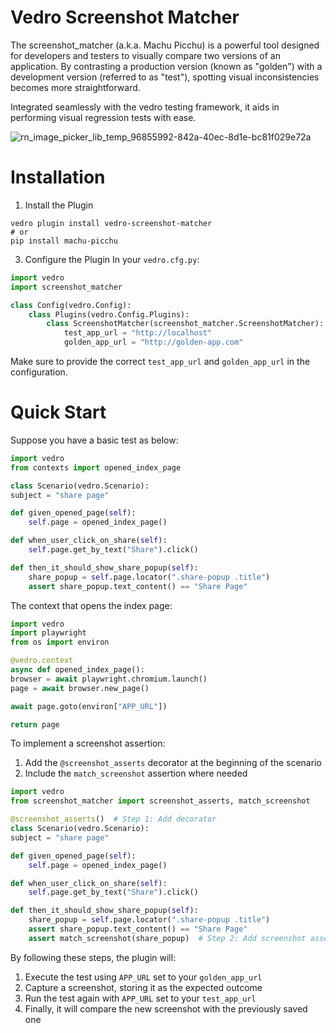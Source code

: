 # Vedro Screenshot Matcher

The screenshot_matcher (a.k.a. Machu Picchu) is a powerful tool designed for developers and testers to visually compare two versions of an application. By contrasting a production version (known as "golden") with a development version (referred to as "test"), spotting visual inconsistencies becomes more straightforward.

Integrated seamlessly with the vedro testing framework, it aids in performing visual regression tests with ease.

![rn_image_picker_lib_temp_96855992-842a-40ec-8d1e-bc81f029e72a](https://github.com/MashaJing/vedro-screenshot-matcher/assets/53327043/aed74384-9489-4e23-a6fe-2e6ec338edee)

# Installation

1. Install the Plugin
```shell
vedro plugin install vedro-screenshot-matcher
# or
pip install machu-picchu
```

3. Configure the Plugin
In your `vedro.cfg.py`:
```python
import vedro
import screenshot_matcher

class Config(vedro.Config):
    class Plugins(vedro.Config.Plugins):
        class ScreenshotMatcher(screenshot_matcher.ScreenshotMatcher):
            test_app_url = "http://localhost"
            golden_app_url = "http://golden-app.com"
```
Make sure to provide the correct `test_app_url` and `golden_app_url` in the configuration.

# Quick Start

Suppose you have a basic test as below:
```python
import vedro
from contexts import opened_index_page

class Scenario(vedro.Scenario):
subject = "share page"

def given_opened_page(self):
    self.page = opened_index_page()

def when_user_click_on_share(self):
    self.page.get_by_text("Share").click()

def then_it_should_show_share_popup(self):
    share_popup = self.page.locator(".share-popup .title")
    assert share_popup.text_content() == "Share Page"
```

The context that opens the index page:
```python
import vedro
import playwright
from os import environ

@vedro.context
async def opened_index_page():
browser = await playwright.chromium.launch()
page = await browser.new_page()

await page.goto(environ["APP_URL"])

return page
```

To implement a screenshot assertion:

1. Add the `@screenshot_asserts` decorator at the beginning of the scenario
2. Include the `match_screenshot` assertion where needed
```python
import vedro
from screenshot_matcher import screenshot_asserts, match_screenshot

@screenshot_asserts()  # Step 1: Add decorator
class Scenario(vedro.Scenario):
subject = "share page"

def given_opened_page(self):
    self.page = opened_index_page()

def when_user_click_on_share(self):
    self.page.get_by_text("Share").click()

def then_it_should_show_share_popup(self):
    share_popup = self.page.locator(".share-popup .title")
    assert share_popup.text_content() == "Share Page"
    assert match_screenshot(share_popup)  # Step 2: Add screenshot assertion
```

By following these steps, the plugin will:

1. Execute the test using `APP_URL` set to your `golden_app_url`
2. Capture a screenshot, storing it as the expected outcome
3. Run the test again with `APP_URL` set to your `test_app_url`
4. Finally, it will compare the new screenshot with the previously saved one
